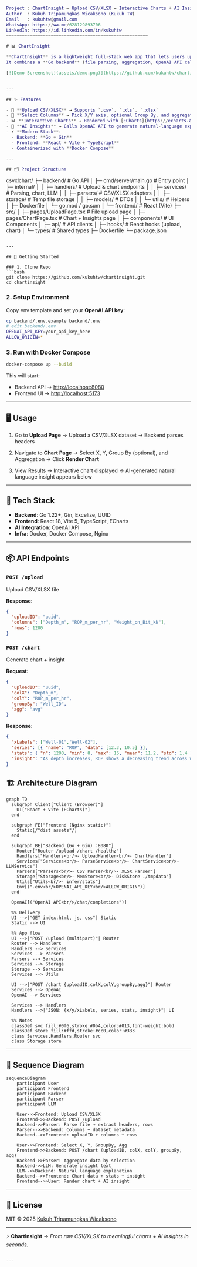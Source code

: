 
```m

Project : ChartInsight — Upload CSV/XLSX → Interactive Charts + AI Insights.
Author  : Kukuh Tripamungkas Wicaksono (Kukuh TW)
Email   : kukuhtw@gmail.com
WhatsApp: https://wa.me/628129893706
LinkedIn: https://id.linkedin.com/in/kukuhtw
======================================================

# 📊 ChartInsight

**ChartInsight** is a lightweight full-stack web app that lets users upload CSV/XLSX files, generate interactive charts, and receive AI-powered insights.  
It combines a **Go backend** (file parsing, aggregation, OpenAI API call) and a **React + Vite frontend** (chart rendering with ECharts).

[![Demo Screenshot](assets/demo.png)](https://github.com/kukuhtw/chartinsight)


---

## ✨ Features

- 📂 **Upload CSV/XLSX** → Supports `.csv`, `.xls`, `.xlsx`  
- 🔎 **Select Columns** → Pick X/Y axis, optional Group By, and aggregation (`avg`, `sum`, `min`, `max`)  
- 📊 **Interactive Charts** → Rendered with [ECharts](https://echarts.apache.org)  
- 🤖 **AI Insights** → Calls OpenAI API to generate natural-language explanations of the chart  
- ⚡ **Modern Stack**:  
  - Backend: **Go + Gin**  
  - Frontend: **React + Vite + TypeScript**  
  - Containerized with **Docker Compose**  

---

## 🗂️ Project Structure

```

csvxlchart/
├─ backend/                     # Go API
│  ├─ cmd/server/main.go        # Entry point
│  ├─ internal/
│  │  ├─ handlers/              # Upload & chart endpoints
│  │  ├─ services/              # Parsing, chart, LLM
│  │  ├─ parsers/               # CSV/XLSX adapters
│  │  ├─ storage/               # Temp file storage
│  │  ├─ models/                # DTOs
│  │  └─ utils/                 # Helpers
│  ├─ Dockerfile
│  └─ go.mod / go.sum
│
└─ frontend/                    # React (Vite)
├─ src/
│  ├─ pages/UploadPage.tsx   # File upload page
│  ├─ pages/ChartPage.tsx    # Chart + Insights page
│  ├─ components/            # UI Components
│  ├─ api/                   # API clients
│  ├─ hooks/                 # React hooks (upload, chart)
│  └─ types/                 # Shared types
├─ Dockerfile
└─ package.json

````

---

## 🚀 Getting Started

### 1. Clone Repo
```bash
git clone https://github.com/kukuhtw/chartinsight.git
cd chartinsight
````

### 2. Setup Environment

Copy env template and set your **OpenAI API key**:

```bash
cp backend/.env.example backend/.env
# edit backend/.env
OPENAI_API_KEY=your_api_key_here
ALLOW_ORIGIN=*
```

### 3. Run with Docker Compose

```bash
docker-compose up --build
```

This will start:

* Backend API → [http://localhost:8080](http://localhost:8080)
* Frontend UI → [http://localhost:5173](http://localhost:5173)

---

## 🖥️ Usage

1. Go to **Upload Page**
   → Upload a CSV/XLSX dataset
   → Backend parses headers

2. Navigate to **Chart Page**
   → Select X, Y, Group By (optional), and Aggregation
   → Click **Render Chart**

3. View Results
   → Interactive chart displayed
   → AI-generated natural language insight appears below

---

## 🔧 Tech Stack

* **Backend**: Go 1.22+, Gin, Excelize, UUID
* **Frontend**: React 18, Vite 5, TypeScript, ECharts
* **AI Integration**: OpenAI API
* **Infra**: Docker, Docker Compose, Nginx

---

## 📦 API Endpoints

### `POST /upload`

Upload CSV/XLSX file

**Response:**

```json
{
  "uploadID": "uuid",
  "columns": ["Depth_m", "ROP_m_per_hr", "Weight_on_Bit_kN"],
  "rows": 1200
}
```

### `POST /chart`

Generate chart + insight

**Request:**

```json
{
  "uploadID": "uuid",
  "colX": "Depth_m",
  "colY": "ROP_m_per_hr",
  "groupBy": "Well_ID",
  "agg": "avg"
}
```

**Response:**

```json
{
  "xLabels": ["Well-01","Well-02"],
  "series": [{ "name": "ROP", "data": [12.3, 10.5] }],
  "stats": { "n": 1200, "min": 8, "max": 15, "mean": 11.2, "std": 1.4 },
  "insight": "As depth increases, ROP shows a decreasing trend across wells."
}
```
## 🏗️ Architecture Diagram

```mermaid
graph TD
  subgraph Client["Client (Browser)"]
    UI["React + Vite (ECharts)"]
  end

  subgraph FE["Frontend (Nginx static)"]
    Static[/"dist assets"/]
  end

  subgraph BE["Backend (Go + Gin) :8080"]
    Router["Router /upload /chart /healthz"]
    Handlers["Handlers<br/>- UploadHandler<br/>- ChartHandler"]
    Services["Services<br/>- ParseService<br/>- ChartService<br/>- LLMService"]
    Parsers["Parsers<br/>- CSV Parser<br/>- XLSX Parser"]
    Storage["Storage<br/>- MemStore<br/>- DiskStore ./tmpdata"]
    Utils["Utils<br/>- infer/stats"]
    Env[(".env<br/>OPENAI_API_KEY<br/>ALLOW_ORIGIN")]
  end

  OpenAI[("OpenAI API<br/>/chat/completions")]
  
  %% Delivery
  UI -->|"GET index.html, js, css"| Static
  Static --> UI

  %% App flow
  UI -->|"POST /upload (multipart)"| Router
  Router --> Handlers
  Handlers --> Services
  Services --> Parsers
  Parsers --> Services
  Services --> Storage
  Storage --> Services
  Services --> Utils

  UI -->|"POST /chart {uploadID,colX,colY,groupBy,agg}"| Router
  Services --> OpenAI
  OpenAI --> Services

  Services --> Handlers
  Handlers -->|"JSON: {x/y/xLabels, series, stats, insight}"| UI

  %% Notes
  classDef svc fill:#0f6,stroke:#0b4,color:#013,font-weight:bold
  classDef store fill:#ffd,stroke:#cc0,color:#333
  class Services,Handlers,Router svc
  class Storage store
```
---

## 🧩 Sequence Diagram

```mermaid
sequenceDiagram
    participant User
    participant Frontend
    participant Backend
    participant Parser
    participant LLM

    User->>Frontend: Upload CSV/XLSX
    Frontend->>Backend: POST /upload
    Backend->>Parser: Parse file → extract headers, rows
    Parser-->>Backend: Columns + dataset metadata
    Backend-->>Frontend: uploadID + columns + rows

    User->>Frontend: Select X, Y, GroupBy, Agg
    Frontend->>Backend: POST /chart (uploadID, colX, colY, groupBy, agg)
    Backend->>Parser: Aggregate data by selection
    Backend->>LLM: Generate insight text
    LLM-->>Backend: Natural language explanation
    Backend-->>Frontend: Chart data + stats + insight
    Frontend-->>User: Render chart + AI insight
```

---

## 📝 License

MIT © 2025 [Kukuh Tripamungkas Wicaksono](https://id.linkedin.com/in/kukuhtw)

---

⚡ **ChartInsight** → *From raw CSV/XLSX to meaningful charts + AI insights in seconds.*

```

---

```




